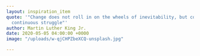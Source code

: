 ```yaml
---
layout: inspiration_item
quote: '"Change does not roll in on the wheels of inevitability, but comes through
  continuous struggle"'
author: Martin Luther King Jr.
date: 2020-05-05 04:00:00 +0000
image: "/uploads/w-qjCHPZbeXCQ-unsplash.jpg"

---
```

